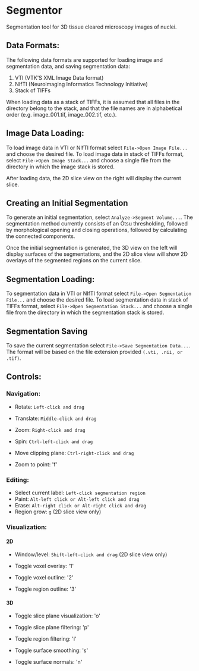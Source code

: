 # Segmentor
Segmentation tool for 3D tissue cleared microscopy images of nuclei.

## Data Formats:

The following data formats are supported for loading image and segmentation data, and saving segmentation data:

1. VTI (VTK'S XML Image Data format)
2. NIfTI (Neuroimaging Informatics Technology Initiative)
3. Stack of TIFFs

When loading data as a stack of TIFFs, it is assumed that all files in the directory belong to the stack, and that the file names are in alphabetical order (e.g. image_001.tif, image_002.tif, etc.).

## Image Data Loading:

To load image data in VTI or NIfTI format select `File->Open Image File...` and choose the desired file.
To load image data in stack of TIFFs format, select `File->Open Image Stack...` and choose a single file from the directory in which the image stack is stored.

After loading data, the 2D slice view on the right will display the current slice.

## Creating an Initial Segmentation

To generate an initial segmentation, select `Analyze->Segment Volume...`. The segmentation method currently consists of an Otsu thresholding, followed by morphological opening and closing operations, followed by calculating the connected components.

Once the initial segmentation is generated, the 3D view on the left will display surfaces of the segmentations, and the 2D slice view will show 2D overlays of the segmented regions on the current slice.

## Segmentation Loading:

To segmentation data in VTI or NIfTI format select `File->Open Segmentation File...` and choose the desired file.
To load segmentation data in stack of TIFFs format, select `File->Open Segmentation Stack...` and choose a single file from the directory in which the segmentation stack is stored.

## Segmentation Saving

To save the current segmentation select `File->Save Segmentation Data...`. The format will be based on the file extension  provided `(.vti, .nii, or .tif)`. 

## Controls:

### Navigation:

* Rotate: `Left-click and drag`
* Translate: `Middle-click and drag`
* Zoom: `Right-click and drag`
* Spin: `Ctrl-left-click and drag`

* Move clipping plane: `Ctrl-right-click and drag`

* Zoom to point: 'f'

### Editing:

* Select current label: `Left-click segmentation region`
* Paint: `Alt-left click or Alt-left click and drag`
* Erase: `Alt-right click or Alt-right click and drag`
* Region grow: `g` (2D slice view only)

### Visualization:

#### 2D

* Window/level: `Shift-left-click and drag` (2D slice view only)

* Toggle voxel overlay: '1'
* Toggle voxel outline: '2'
* Toggle region outline: '3'

#### 3D

* Toggle slice plane visualization: 'o'
* Toggle slice plane filtering: 'p'
* Toggle region filtering: 'l'

* Toggle surface smoothing: 's'
* Toggle surface normals: 'n'
